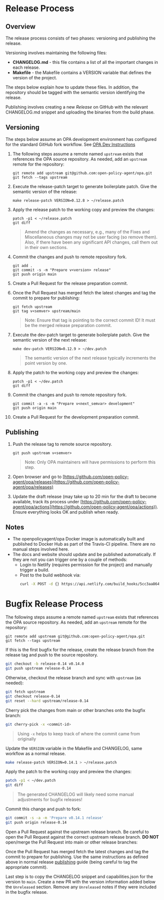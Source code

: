 # Release Process

## Overview

The release process consists of two phases: versioning and publishing the release.

Versioning involves maintaining the following files:

- **CHANGELOG.md** - this file contains a list of all the important changes in each release.
- **Makefile** - the Makefile contains a VERSION variable that defines the version of the project.

The steps below explain how to update these files. In addition, the repository
should be tagged with the semantic version identifying the release.

Publishing involves creating a new *Release* on GitHub with the relevant
CHANGELOG.md snippet and uploading the binaries from the build phase.

## Versioning

The steps below assume an OPA development environment has configured for the
standard GitHub fork workflow. See [OPA Dev Instructions](DEVELOPMENT.md)

1. The following steps assume a remote named `upstream` exists that references the OPA source
   repository. As needed, add an `upstream` remote for the repository:

	```
	git remote add upstream git@github.com:open-policy-agent/opa.git
	git fetch --tags upstream
	```

1. Execute the release-patch target to generate boilerplate patch. Give the semantic version of the release:

	```
	make release-patch VERSION=0.12.8 > ~/release.patch
	```

1. Apply the release patch to the working copy and preview the changes:

	```
	patch -p1 < ~/release.patch
	git diff
	```

	> Amend the changes as necessary, e.g., many of the Fixes and Miscellaneous
	> changes may not be user facing (so remove them). Also, if there have been
	> any significant API changes, call them out in their own sections.

1. Commit the changes and push to remote repository fork.

	```
	git add .
	git commit -s -m "Prepare v<version> release"
	git push origin main
	```

1. Create a Pull Request for the release preparation commit.

1. Once the Pull Request has merged fetch the latest changes and tag the commit to prepare for publishing:

    ```
    git fetch upstream
    git tag v<semver> upstream/main
    ```

    > Note: Ensure that tag is pointing to the correct commit ID! It must be the merged release preparation commit.

1. Execute the dev-patch target to generate boilerplate patch. Give the semantic version of the next release:

	```
	make dev-patch VERSION=0.12.9 > ~/dev.patch
	```

	> The semantic version of the next release typically increments the point version by one.

1. Apply the patch to the working copy and preview the changes:

	```
	patch -p1 < ~/dev.patch
	git diff
	```

1. Commit the changes and push to remote repository fork.

	```
	git commit -a -s -m "Prepare v<next_semvar> development"
	git push origin main
	```

1. Create a Pull Request for the development preparation commit.

## Publishing

1. Push the release tag to remote source repository.

	```
	git push upstream v<semver>
	```

   > Note: Only OPA maintainers will have permissions to perform this step.

1. Open browser and go to [https://github.com/open-policy-agent/opa/releases](https://github.com/open-policy-agent/opa/releases)

1. Update the draft release (may take up to 20 min for the draft to become
   available, track its process under
   [https://github.com/open-policy-agent/opa/actions](https://github.com/open-policy-agent/opa/actions)).
   Ensure everything looks OK and publish when ready.

## Notes

- The openpolicyagent/opa Docker image is automatically built and published to
  Docker Hub as part of the Travis-CI pipeline. There are no manual steps
  involved here.
- The docs and website should update and be published automatically. If they are not you can
  trigger one by a couple of methods:
	- Login to Netlify (requires permission for the project) and manually trigger a build.
	- Post to the build webhook via:
		```bash
		curl -X POST -d {} https://api.netlify.com/build_hooks/5cc3aa86495f22c7a368f1d2
		```

# Bugfix Release Process

The following steps assume a remote named `upstream` exists that references the OPA source
repository. As needed, add an `upstream` remote for the repository:

```
git remote add upstream git@github.com:open-policy-agent/opa.git
git fetch --tags upstream
```

If this is the first bugfix for the release, create the release branch from the
release tag and push to the source repository.

```bash
git checkout -b release-0.14 v0.14.0
git push upstream release-0.14
```

Otherwise, checkout the release branch and sync with `upstream` (as needed):

```bash
git fetch upstream
git checkout release-0.14
git reset --hard upstream/release-0.14
```

Cherry pick the changes from main or other branches onto the bugfix branch:

```bash
git cherry-pick -x <commit-id>
```

> Using `-x` helps to keep track of where the commit came from originally

Update the `VERSION` variable in the Makefile and CHANGELOG, same workflow as a normal release.

```bash
make release-patch VERSION=0.14.1 > ~/release.patch
```

Apply the patch to the working copy and preview the changes:

```bash
patch -p1 < ~/dev.patch
git diff
```

> The generated CHANGELOG will likely need some manual adjustments for bugfix releases!

Commit this change and push to fork:

```bash
git commit -s -a -m 'Prepare v0.14.1 release'
git push origin release-0.14
```

Open a Pull Request against the upstream release branch. Be careful to open the
Pull Request against the correct upstream release branch. **DO NOT** open/merge
the Pull Request into main or other release branches:

Once the Pull Request has merged fetch the latest changes and tag the commit to
prepare for publishing. Use the same instructions as defined above in normal
release [publishing](#publishing) guide (being careful to tag the appropriate commit).

Last step is to copy the CHANGELOG snippet and capabilities.json for the version to `main`. Create
a new PR with the version information added below the `Unreleased` section. Remove
any `Unreleased` notes if they were included in the bugfix release.

